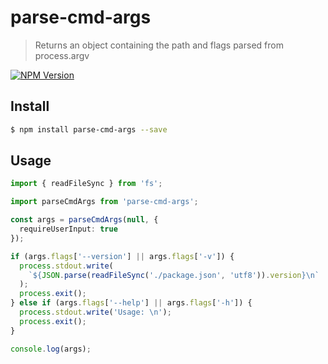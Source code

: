 # parse-cmd-args

> Returns an object containing the path and flags parsed from process.argv

[![NPM Version](http://img.shields.io/npm/v/parse-cmd-args.svg?style=flat)](https://www.npmjs.org/package/parse-cmd-args)

## Install

```bash
$ npm install parse-cmd-args --save
```

## Usage

```typescript
import { readFileSync } from 'fs';

import parseCmdArgs from 'parse-cmd-args';

const args = parseCmdArgs(null, {
  requireUserInput: true
});

if (args.flags['--version'] || args.flags['-v']) {
  process.stdout.write(
    `${JSON.parse(readFileSync('./package.json', 'utf8')).version}\n`
  );
  process.exit();
} else if (args.flags['--help'] || args.flags['-h']) {
  process.stdout.write('Usage: \n');
  process.exit();
}

console.log(args);
```
